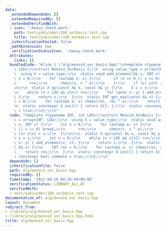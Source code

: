 ```yaml
---
data:
  _extendedDependsOn: []
  _extendedRequiredBy: []
  _extendedVerifiedWith:
  - icon: ':heavy_check_mark:'
    path: test/yukicoder/184_xorbasis.test.cpp
    title: test/yukicoder/184_xorbasis.test.cpp
  _isVerificationFailed: false
  _pathExtension: hpp
  _verificationStatusIcon: ':heavy_check_mark:'
  attributes:
    links: []
  bundledCode: "#line 1 \"alg/monoid_xor_basis.hpp\"\ntemplate <typename INT, int\
    \ LOG>\r\nstruct Monoid_XorBasis {\r\n  using value_type = array<INT, LOG>;\r\n\
    \  using X = value_type;\r\n  static void add_element(X& x, INT v) {\r\n    int\
    \ n = 0;\r\n    for (auto&& e: x) {\r\n      if (e == 0 || v == 0) break;\r\n\
    \      ++n;\r\n      chmin(v, v ^ e);\r\n    }\r\n    if (v) x[n] = v;\r\n  }\r\
    \n\r\n  static X op(const X& x, const X& y) {\r\n    X z = x;\r\n    int n = 0;\r\
    \n    while (n < LOG && z[n]) ++n;\r\n    for (auto v: y) { add_element(z, v);\
    \ }\r\n    return z;\r\n  }\r\n  static INT get_max(const X& x) {\r\n    INT res\
    \ = 0;\r\n    for (auto&& a: x) chmax(res, res ^ a);\r\n    return res;\r\n  }\r\
    \n  static constexpr X unit() { return X{}; };\r\n  static constexpr bool commute\
    \ = true;\r\n};\r\n"
  code: "template <typename INT, int LOG>\r\nstruct Monoid_XorBasis {\r\n  using value_type\
    \ = array<INT, LOG>;\r\n  using X = value_type;\r\n  static void add_element(X&\
    \ x, INT v) {\r\n    int n = 0;\r\n    for (auto&& e: x) {\r\n      if (e == 0\
    \ || v == 0) break;\r\n      ++n;\r\n      chmin(v, v ^ e);\r\n    }\r\n    if\
    \ (v) x[n] = v;\r\n  }\r\n\r\n  static X op(const X& x, const X& y) {\r\n    X\
    \ z = x;\r\n    int n = 0;\r\n    while (n < LOG && z[n]) ++n;\r\n    for (auto\
    \ v: y) { add_element(z, v); }\r\n    return z;\r\n  }\r\n  static INT get_max(const\
    \ X& x) {\r\n    INT res = 0;\r\n    for (auto&& a: x) chmax(res, res ^ a);\r\n\
    \    return res;\r\n  }\r\n  static constexpr X unit() { return X{}; };\r\n  static\
    \ constexpr bool commute = true;\r\n};\r\n"
  dependsOn: []
  isVerificationFile: false
  path: alg/monoid_xor_basis.hpp
  requiredBy: []
  timestamp: '2022-04-16 04:26:49+09:00'
  verificationStatus: LIBRARY_ALL_AC
  verifiedWith:
  - test/yukicoder/184_xorbasis.test.cpp
documentation_of: alg/monoid_xor_basis.hpp
layout: document
redirect_from:
- /library/alg/monoid_xor_basis.hpp
- /library/alg/monoid_xor_basis.hpp.html
title: alg/monoid_xor_basis.hpp
---
```

